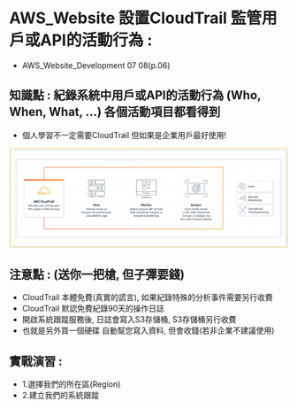 # AWS_Website 設置CloudTrail 監管用戶或API的活動行為 : <BR>
+ AWS_Website_Development 07 08(p.06) 

## 知識點 :  紀錄系統中用戶或API的活動行為 (Who, When, What, ...) 各個活動項目都看得到
+ 個人學習不一定需要CloudTrail 但如果是企業用戶最好使用!

![CloudTrail](./img/CloudTrail.PNG) 

## 注意點 : (送你一把槍, 但子彈要錢)
+ CloudTrail 本體免費(真實的謊言), 如果紀錄特殊的分析事件需要另行收費
+ CloudTrail 默認免費紀錄90天的操作日誌
+ 開啟系統跟蹤服務後, 日誌會寫入S3存儲桶, S3存儲桶另行收費
+ 也就是另外買一個硬碟 自動幫您寫入資料, 但會收錢(若非企業不建議使用)


## 實戰演習 : 
+ 1.選擇我們的所在區(Region)
+ 2.建立我們的系統跟蹤






